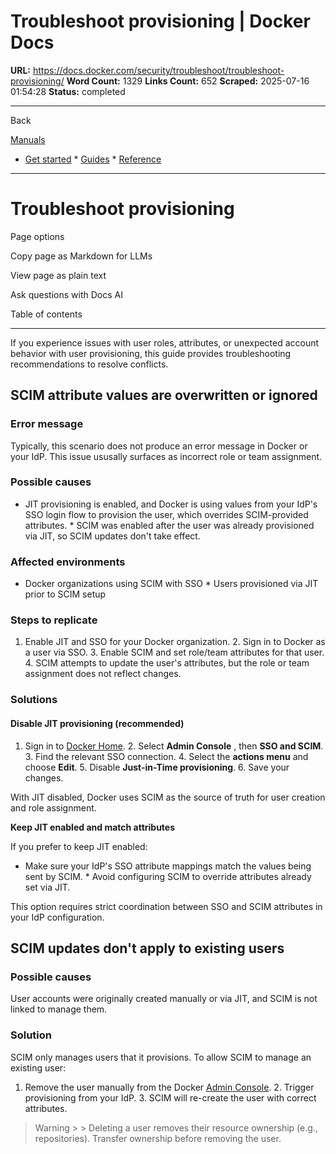 # Troubleshoot provisioning | Docker Docs

**URL:** https://docs.docker.com/security/troubleshoot/troubleshoot-provisioning/
**Word Count:** 1329
**Links Count:** 652
**Scraped:** 2025-07-16 01:54:28
**Status:** completed

---

Back

[Manuals](https://docs.docker.com/manuals/)

  * [Get started](https://docs.docker.com/get-started/)   * [Guides](https://docs.docker.com/guides/)   * [Reference](https://docs.docker.com/reference/)

* * *

# Troubleshoot provisioning

Page options

Copy page as Markdown for LLMs

View page as plain text

Ask questions with Docs AI

Table of contents

* * *

If you experience issues with user roles, attributes, or unexpected account behavior with user provisioning, this guide provides troubleshooting recommendations to resolve conflicts.

## SCIM attribute values are overwritten or ignored

### Error message

Typically, this scenario does not produce an error message in Docker or your IdP. This issue ususally surfaces as incorrect role or team assignment.

### Possible causes

  * JIT provisioning is enabled, and Docker is using values from your IdP's SSO login flow to provision the user, which overrides SCIM-provided attributes.   * SCIM was enabled after the user was already provisioned via JIT, so SCIM updates don't take effect.

### Affected environments

  * Docker organizations using SCIM with SSO   * Users provisioned via JIT prior to SCIM setup

### Steps to replicate

  1. Enable JIT and SSO for your Docker organization.   2. Sign in to Docker as a user via SSO.   3. Enable SCIM and set role/team attributes for that user.   4. SCIM attempts to update the user's attributes, but the role or team assignment does not reflect changes.

### Solutions

#### Disable JIT provisioning \(recommended\)

  1. Sign in to [Docker Home](https://app.docker.com/).   2. Select **Admin Console** , then **SSO and SCIM**.   3. Find the relevant SSO connection.   4. Select the **actions menu** and choose **Edit**.   5. Disable **Just-in-Time provisioning**.   6. Save your changes.

With JIT disabled, Docker uses SCIM as the source of truth for user creation and role assignment.

**Keep JIT enabled and match attributes**

If you prefer to keep JIT enabled:

  * Make sure your IdP's SSO attribute mappings match the values being sent by SCIM.   * Avoid configuring SCIM to override attributes already set via JIT.

This option requires strict coordination between SSO and SCIM attributes in your IdP configuration.

## SCIM updates don't apply to existing users

### Possible causes

User accounts were originally created manually or via JIT, and SCIM is not linked to manage them.

### Solution

SCIM only manages users that it provisions. To allow SCIM to manage an existing user:

  1. Remove the user manually from the Docker [Admin Console](https://app.docker.com/admin).   2. Trigger provisioning from your IdP.   3. SCIM will re-create the user with correct attributes.

> Warning >  > Deleting a user removes their resource ownership \(e.g., repositories\). Transfer ownership before removing the user.